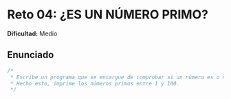 # Reto 04: ¿ES UN NÚMERO PRIMO?

**Dificultad:** Medio

## Enunciado

```Javascript
/*
 * Escribe un programa que se encargue de comprobar si un número es o no primo.
 * Hecho esto, imprime los números primos entre 1 y 100.
 */
```
